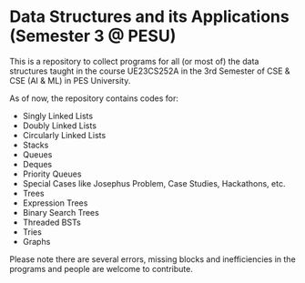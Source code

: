 # Data Structures and its Applications (Semester 3 @ PESU)
This is a repository to collect programs for all (or most of) the data structures taught in the course UE23CS252A in the 3rd Semester of CSE &amp; CSE (AI &amp; ML) in PES University.

As of now, the repository contains codes for:
- Singly Linked Lists
- Doubly Linked Lists
- Circularly Linked Lists
- Stacks
- Queues
- Deques
- Priority Queues
- Special Cases like Josephus Problem, Case Studies, Hackathons, etc.
- Trees
- Expression Trees
- Binary Search Trees
- Threaded BSTs
- Tries
- Graphs

Please note there are several errors, missing blocks and inefficiencies in the programs and people are welcome to contribute.
